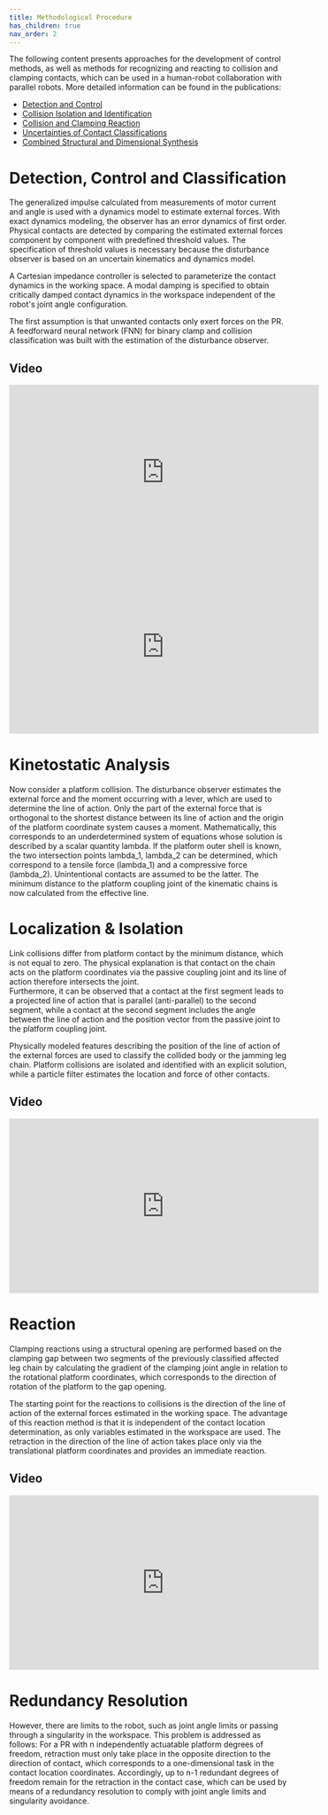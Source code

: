 ```yaml
---
title: Methodological Procedure
has_children: true
nav_order: 2
---
```


The following content presents approaches for the development of control methods, as well as methods for recognizing and reacting to collision and clamping contacts, which can be used in a human-robot collaboration with parallel robots.
More detailed information can be found in the publications:
- [Detection and Control](https://arxiv.org/abs/2308.09633)
- [Collision Isolation and Identification](https://arxiv.org/abs/2308.09650)
- [Collision and Clamping Reaction](https://arxiv.org/abs/2308.09656)
- [Uncertainties of Contact Classifications](https://arxiv.org/abs/2308.09675)
- [Combined Structural and Dimensional Synthesis](https://arxiv.org/abs/2408.15831)

# Detection, Control and Classification
The generalized impulse calculated from measurements of motor current and angle is used with a dynamics model to estimate external forces.
With exact dynamics modeling, the observer has an error dynamics of first order.
Physical contacts are detected by comparing the estimated external forces component by component with predefined threshold values. The specification of threshold values is necessary because the disturbance observer is based on an uncertain kinematics and dynamics model.

A Cartesian impedance controller is selected to parameterize the contact dynamics in the working space.
A modal damping is specified to obtain critically damped contact dynamics in the workspace independent of the robot's joint angle configuration.

The first assumption is that unwanted contacts only exert forces on the PR.
A feedforward neural network (FNN) for binary clamp and collision classification was built with the estimation of the disturbance observer.

## Video
<iframe width="560" height="315" src="https://www.youtube.com/watch?v=HaazrQsKVhY&list=PL4CTZWpCaHQkNZIBynOHFW0PTDxjiGFT5&index=3" title="YouTube video player" frameborder="0" allow="accelerometer; autoplay; clipboard-write; encrypted-media; gyroscope; picture-in-picture; web-share" referrerpolicy="strict-origin-when-cross-origin" allowfullscreen></iframe>


<iframe width="560" height="315" src="https://www.youtube.com/embed/TMLpRXZHuLA?si=7h0NEn7rlYwk9cts" title="YouTube video player" frameborder="0" allow="accelerometer; autoplay; clipboard-write; encrypted-media; gyroscope; picture-in-picture; web-share" referrerpolicy="strict-origin-when-cross-origin" allowfullscreen></iframe>


# Kinetostatic Analysis
Now consider a platform collision.
The disturbance observer estimates the external force and the moment occurring with a lever, which are used to determine the line of action.
Only the part of the external force that is orthogonal to the shortest distance between its line of action and the origin of the platform coordinate system causes a moment.
Mathematically, this corresponds to an underdetermined system of equations whose solution is described by a scalar quantity lambda.
If the platform outer shell is known, the two intersection points lambda_1, lambda_2 can be determined, which correspond to a tensile force (lambda_1) and a compressive force (lambda_2).
Unintentional contacts are assumed to be the latter.
The minimum distance to the platform coupling joint of the kinematic chains is now calculated from the effective line.


# Localization & Isolation
Link collisions differ from platform contact by the minimum distance, which is not equal to zero.
The physical explanation is that contact on the chain acts on the platform coordinates via the passive coupling joint and its line of action therefore intersects the joint.			
Furthermore, it can be observed that a contact at the first segment leads to a projected line of action that is parallel (anti-parallel) to the second segment, while a contact at the second segment includes the angle between the line of action and the position vector from the passive joint to the platform coupling joint.

Physically modeled features describing the position of the line of action of the external forces are used to classify the collided body or the jamming leg chain.
Platform collisions are isolated and identified with an explicit solution, while a particle filter estimates the location and force of other contacts.

## Video
<iframe width="560" height="315" src="https://www.youtube.com/watch?v=xD6Zaj6p1f8&list=PL4CTZWpCaHQkNZIBynOHFW0PTDxjiGFT5&index=2" title="YouTube video player" frameborder="0" allow="accelerometer; autoplay; clipboard-write; encrypted-media; gyroscope; picture-in-picture; web-share" referrerpolicy="strict-origin-when-cross-origin" allowfullscreen></iframe>

# Reaction
Clamping reactions using a structural opening are performed based on the clamping gap between two segments of the previously classified affected leg chain by calculating the gradient of the clamping joint angle in relation to the rotational platform coordinates, which corresponds to the direction of rotation of the platform to the gap opening.

The starting point for the reactions to collisions is the direction of the line of action of the external forces estimated in the working space.
The advantage of this reaction method is that it is independent of the contact location determination, as only variables estimated in the workspace are used.
The retraction in the direction of the line of action takes place only via the translational platform coordinates and provides an immediate reaction.

## Video
<iframe width="560" height="315" src="https://www.youtube.com/watch?v=pcIBYYhcWk4" title="YouTube video player" frameborder="0" allow="accelerometer; autoplay; clipboard-write; encrypted-media; gyroscope; picture-in-picture; web-share" referrerpolicy="strict-origin-when-cross-origin" allowfullscreen></iframe>

# Redundancy Resolution
However, there are limits to the robot, such as joint angle limits or passing through a singularity in the workspace.
This problem is addressed as follows: For a PR with n independently actuatable platform degrees of freedom, retraction must only take place in the opposite direction to the direction of contact, which corresponds to a one-dimensional task in the contact location coordinates.
Accordingly, up to n-1 redundant degrees of freedom remain for the retraction in the contact case, which can be used by means of a redundancy resolution to comply with joint angle limits and singularity avoidance.

